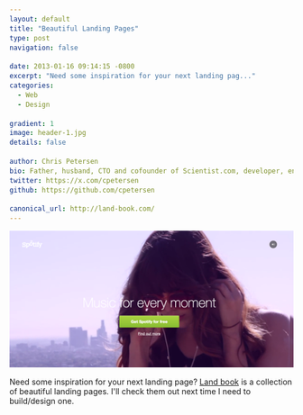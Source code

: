 ```yaml
---
layout: default
title: "Beautiful Landing Pages"
type: post
navigation: false

date: 2013-01-16 09:14:15 -0800
excerpt: "Need some inspiration for your next landing pag..."
categories:
  - Web
  - Design

gradient: 1
image: header-1.jpg
details: false

author: Chris Petersen
bio: Father, husband, CTO and cofounder of Scientist.com, developer, entrepreneur and technologist.
twitter: https://x.com/cpetersen
github: https://github.com/cpetersen

canonical_url: http://land-book.com/
---
```



 [![spotify_01_13](/assets/import/dc3851789dd63ea6aee1fbab52edd0be.png)](http://www.spotify.com/int/video-splash/)

 Need some inspiration for your next landing page?  [Land book](http://land-book.com)  is a collection of beautiful landing pages. I'll check them out next time I need to build/design one.
